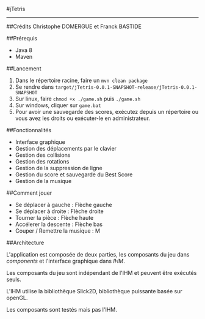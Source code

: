 #jTetris


----------


##Crédits
Christophe DOMERGUE et Franck BASTIDE

##Prérequis

 - Java 8
 - Maven

##Lancement

 1. Dans le répertoire racine, faire un `mvn clean package`
 2. Se rendre dans `target/jTetris-0.0.1-SNAPSHOT-release/jTetris-0.0.1-SNAPSHOT`
 3. Sur linux, faire `chmod +x ./game.sh` puis `./game.sh`
 4. Sur windows, cliquer sur `game.bat`
 5. Pour avoir une sauvegarde des scores, exécutez depuis un répertoire ou vous avez les droits ou exécuter-le en administrateur.

##Fonctionnalités

 - Interface graphique
 - Gestion des déplacements par le clavier
 - Gestion des collisions
 - Gestion des rotations
 - Gestion de la suppression de ligne
 - Gestion du score et sauvegarde du Best Score
 - Gestion de la musique

##Comment jouer

 - Se déplacer à gauche : Flèche gauche
 - Se déplacer à droite : Flèche droite
 - Tourner la pièce : Flèche haute
 - Accélerer la descente : Flèche bas
 - Couper / Remettre la musique : M

##Architecture

L'application est composée de deux parties, les composants du jeu dans *components* et l'interface graphique dans *IHM*.

Les composants du jeu sont indépendant de l'IHM et peuvent être exécutés seuls.

L'IHM utilise la bibliothèque Slick2D, bibliothèque puissante basée sur openGL.

Les composants sont testés mais pas l'IHM.


